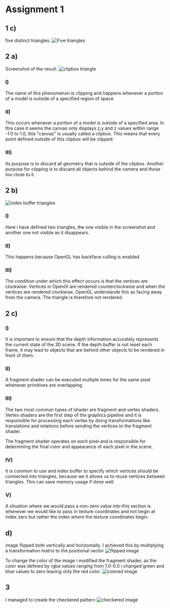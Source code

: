 # Assignment 1
## 1 c)
five distinct triangles:
![Five triangles](images/1c.png)

## 2 a)
Screenshot of the result:
![clipbox triangle](images/2a.png)
### I)
The name of this phenomenon is clipping and happens whenever a portion of a model is outside of a specified region of space
### II)
This occurs whenever a portion of a model is outside of a specified area. In this case it seems the canvas only displays z,y and z values within range -1.0 to 1.0, this "canvas" is usually called a clipbox. This means that every point defined outside of this clipbox will be clipped.
### III)
Its purpose is to discard all geometry that is outside of the clipbox. Another purpose for clipping is to discard all objects behind the camera and those too close to it. 

## 2 b)

![index buffer triangles](images/2b.png)
### I) 
Here i have defined two triangles, the one visible in the screenshot and another one not visible as it disappears.
### II)
This happens because OpenGL has backface culling is enabled.
### III)
The condition under which this effect occurs is that the vertices are clockwise. Vertices in OpenGl are rendered counterclockwise and when the vertices are rendered clockwise, OpenGL understands this as facing away from the camera. The triangle is therefore not rendered.

## 2 c)
### I)
 It is important to ensure that the depth information accurately represents the current state of the 3D scene. If the depth buffer is not reset each frame, it may lead to objects that are behind other objects to be rendered in front of them.

 ### II)
 A fragment shader can be executed multiple times for the same pixel whenever primitives are overlapping. 


 ### III)
 The two most common types of shader are fragment and vertex shaders.
 Vertex shaders are the first step of the graphics pipeline and it is responsible for processing each vertex by doing transformations like translations and rotations before sending the vertices to the fragment shader. 

 The fragment shader operates on each pixel and is responsible for determining the final color and appearance of each pixel in the scene. 

 ### IV)
 It is common to use and index buffer to specify which vertices should be connected into triangles, because we it allows us to reuse vertices between triangles. This can save memory usage if done well.

 ### V)
A situation where we would pass a non-zero value into this section is whenever we would like to pass in texture coordinates and not begin at index zero but rather the index where the texture coordinates begin.

## d)
image flipped both vertically and horizontally. I achieved this by multiplying a transformation matrix to the positional vector
![flipped image](images/d-flip.png)

To change the color of the image i modified the fragment shader, as the color was defined by rgba values ranging from 1.0-0.0 i changed green and blue values to zero leaving only the red color. 
![colored image](images/d-color.png)

## 3
I managed to create the checkered pattern
![checkered image](images/checkered.png)